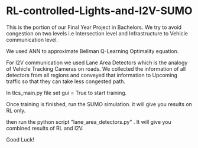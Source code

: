 # RL-controlled-Lights-and-I2V-SUMO
This is the portion of our Final Year Project in Bachelors. We try to avoid congestion on two levels i.e Intersection level and Infrastructure to Vehicle communication level. 

We used ANN to approximate Bellman Q-Learning Optimality equation.

For I2V communication we used Lane Area Detectors which is the analogy of Vehicle Tracking Cameras on roads.
We collected the information of all detectors from all regions and conveyed that information to Upcoming traffic so that they can take less congested path.

In tlcs_main.py file set gui = True to start training.

Once training is finished, run the SUMO simulation. it will give you results on RL only.

then run the python script "lane_area_detectors.py" . It will give you combined results of RL and I2V.

Good Luck! 
